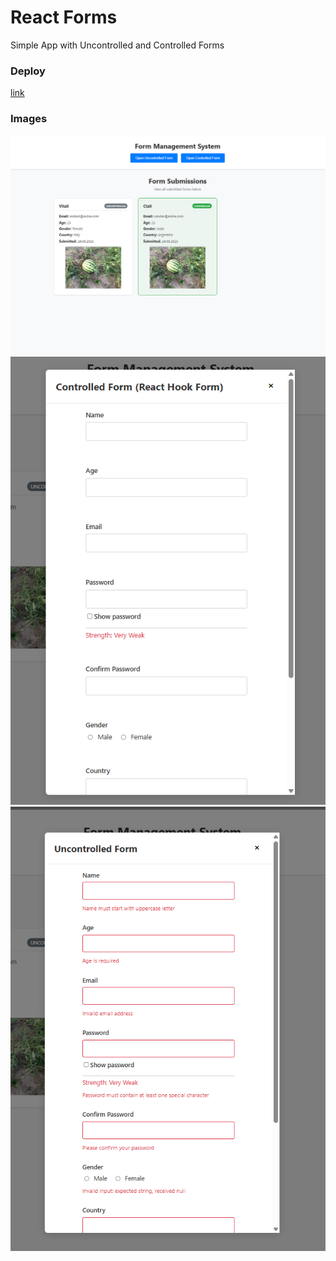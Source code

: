 # React Forms

Simple App with Uncontrolled and Controlled Forms

### Deploy

[link](https://novogranreactforms.netlify.app/)

### Images

![alt text](./public/image.png)
![alt text](./public/image-1.png)
![alt text](./public/image-2.png)
